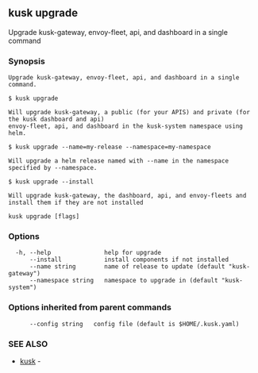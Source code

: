 ## kusk upgrade

Upgrade kusk-gateway, envoy-fleet, api, and dashboard in a single command

### Synopsis


	Upgrade kusk-gateway, envoy-fleet, api, and dashboard in a single command.

	$ kusk upgrade

	Will upgrade kusk-gateway, a public (for your APIS) and private (for the kusk dashboard and api) 
	envoy-fleet, api, and dashboard in the kusk-system namespace using helm.

	$ kusk upgrade --name=my-release --namespace=my-namespace

	Will upgrade a helm release named with --name in the namespace specified by --namespace.

	$ kusk upgrade --install

	Will upgrade kusk-gateway, the dashboard, api, and envoy-fleets and install them if they are not installed

```
kusk upgrade [flags]
```

### Options

```
  -h, --help               help for upgrade
      --install            install components if not installed
      --name string        name of release to update (default "kusk-gateway")
      --namespace string   namespace to upgrade in (default "kusk-system")
```

### Options inherited from parent commands

```
      --config string   config file (default is $HOME/.kusk.yaml)
```

### SEE ALSO

* [kusk](kusk.md)	 - 


